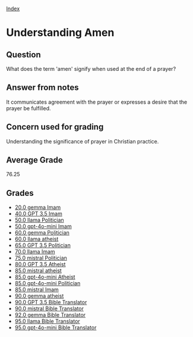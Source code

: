 
[Index](../../index.md)
# Understanding Amen
## Question
What does the term 'amen' signify when used at the end of a prayer?

## Answer from notes
It communicates agreement with the prayer or expresses a desire that the prayer be fulfilled.

## Concern used for grading
Understanding the significance of prayer in Christian practice.

## Average Grade
76.25

## Grades
 * [20.0 gemma Imam](../answers/gemma_Imam/Understanding_Amen.md)
 * [40.0 GPT 3.5 Imam](../answers/GPT_3.5_Imam/Understanding_Amen.md)
 * [50.0 llama Politician](../answers/llama_Politician/Understanding_Amen.md)
 * [50.0 gpt-4o-mini Imam](../answers/gpt-4o-mini_Imam/Understanding_Amen.md)
 * [60.0 gemma Politician](../answers/gemma_Politician/Understanding_Amen.md)
 * [60.0 llama atheist](../answers/llama_atheist/Understanding_Amen.md)
 * [65.0 GPT 3.5 Politician](../answers/GPT_3.5_Politician/Understanding_Amen.md)
 * [70.0 llama Imam](../answers/llama_Imam/Understanding_Amen.md)
 * [75.0 mistral Politician](../answers/mistral_Politician/Understanding_Amen.md)
 * [80.0 GPT 3.5 Atheist](../answers/GPT_3.5_Atheist/Understanding_Amen.md)
 * [85.0 mistral atheist](../answers/mistral_atheist/Understanding_Amen.md)
 * [85.0 gpt-4o-mini Atheist](../answers/gpt-4o-mini_Atheist/Understanding_Amen.md)
 * [85.0 gpt-4o-mini Politician](../answers/gpt-4o-mini_Politician/Understanding_Amen.md)
 * [85.0 mistral Imam](../answers/mistral_Imam/Understanding_Amen.md)
 * [90.0 gemma atheist](../answers/gemma_atheist/Understanding_Amen.md)
 * [90.0 GPT 3.5 Bible Translator](../answers/GPT_3.5_Bible_Translator/Understanding_Amen.md)
 * [90.0 mistral Bible Translator](../answers/mistral_Bible_Translator/Understanding_Amen.md)
 * [92.0 gemma Bible Translator](../answers/gemma_Bible_Translator/Understanding_Amen.md)
 * [95.0 llama Bible Translator](../answers/llama_Bible_Translator/Understanding_Amen.md)
 * [95.0 gpt-4o-mini Bible Translator](../answers/gpt-4o-mini_Bible_Translator/Understanding_Amen.md)
